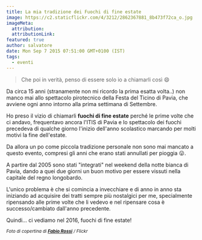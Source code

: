 ```yaml
---
title: La mia tradizione dei Fuochi di fine estate
image: https://c2.staticflickr.com/4/3212/2862367881_8b473f72ca_o.jpg
imageMeta:
  attribution:
  attributionLink:
featured: true
author: salvatore
date: Mon Sep 7 2015 07:51:00 GMT+0100 (IST)
tags:
  - eventi
---
```

                        
> Che poi in verità, penso di essere solo io a chiamarli così 😄

Da circa 15 anni (stranamente non mi ricordo la prima esatta volta..) non manco mai allo spettacolo pirotecnico della Festa del Ticino di Pavia, che avviene ogni anno intorno alla prima settimana di Settembre.

Ho preso il vizio di chiamarli **fuochi di fine estate** perché le prime volte che ci andavo, frequentavo ancora l'ITIS di Pavia e lo spettacolo dei fuochi precedeva di qualche giorno l'inizio dell'anno scolastico marcando per molti motivi la fine dell'estate.

Da allora un po come piccola tradizione personale non sono mai mancato a questo evento, compresi gli anni che erano stati annullati per pioggia 😛. 

A partire dal 2005 sono stati "integrati" nel weekend della notte bianca di Pavia, dando a quei due giorni un buon motivo per essere vissuti nella capitale del regno longobardo.

L'unico problema è che si comincia a invecchiare e di anno in anno sta iniziando ad acquisire dei tratti sempre più nostalgici per me, specialmente ripensando alle prime volte che li vedevo e nel ripensare cosa è successo/cambiato dall'anno precedente.

Quindi... ci vediamo nel 2016, fuochi di fine estate!

<small>*Foto di copertina di **[Fabio Rossi](https://www.flickr.com/photos/fabiorossi77/2862367881/)** / Flickr*</small>